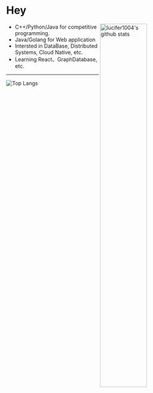 # Hey

<img width="50%" align="right" alt="lucifer1004's github stats" src="https://github-readme-stats.vercel.app/api?username=IntroDrop&show_icons=true">


- C++/Python/Java for competitive programming.
- Java/Golang for Web application
- Intersted in DataBase, Distributed Systems, Cloud Native, etc.
- Learning React、GraphDatabase, etc.

---

![Top Langs](https://github-readme-stats.vercel.app/api/top-langs/?username=IntroDrop&layout=compact)

